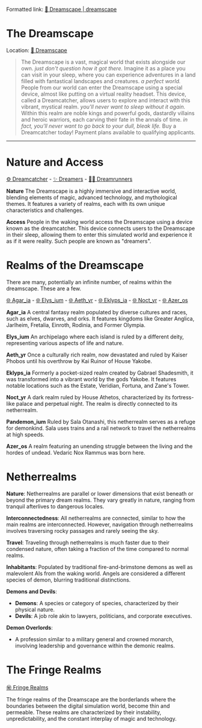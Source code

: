 Formatted link: [🌌 Dreamscape | dreamscape](../../-dreamscape--dreamscape.md)
# The Dreamscape
Location: [🌌 Dreamscape](../../-dreamscape.md)

> The Dreamscape is a vast, magical world that exists alongside our own.
> *just don't question how it got there.*
> Imagine it as a place you can visit in your sleep, where you can experience adventures in a land filled with fantastical landscapes and creatures.
> *a perfect world.*
>People from our world can enter the Dreamscape using a special device, almost like putting on a virtual reality headset. This device, called a Dreamcatcher, allows users to explore and interact with this vibrant, mystical realm.
> *you'll never want to sleep without it again.*
> Within this realm are noble kings and powerful gods, dastardly villains and heroic warriors, each carving their fate in the annals of time.
> *in fact, you'll never want to go back to your dull, bleak life.*
> Buy a Dreamcatcher today! Payment plans available to qualifying applicants.

---

# Nature and Access
[⚙ Dreamcatcher](../../-dreamcatcher.md) - [✨ Dreamers](../../-dreamers.md) - [👩‍💻 Dreamrunners](../../-dreamrunners.md)

**Nature**
The Dreamscape is a highly immersive and interactive world, blending elements of magic, advanced technology, and mythological themes. It features a variety of realms, each with its own unique characteristics and challenges.

**Access**
People in the waking world access the Dreamscape using a device known as the dreamcatcher. This device connects users to the Dreamscape in their sleep, allowing them to enter this simulated world and experience it as if it were reality. Such people are known as "dreamers".



# Realms of the Dreamscape
There are many, potentially an infinite number, of realms within the dreamscape. These are a few.

[🌐 Agar_ia](../../-agaria.md) - [🌐 Elys_ium](../../-elysium.md) - [🌐 Aeth_yr](../../-aethyr.md) - [🌐 Eklyps_ia](../../-eklypsia.md) - [🌐 Noct_yr](../../-noctyr.md) - [🌐 Azer_os](../../-azeros.md)

**Agar_ia**
A central fantasy realm populated by diverse cultures and races, such as elves, dwarves, and orks. It features kingdoms like Greater Anglica, Jarlheim, Fretalia, Einroth, Rodinia, and Former Olympia.

**Elys_ium**
An archipelago where each island is ruled by a different deity, representing various aspects of life and nature.

**Aeth_yr**
Once a culturally rich realm, now devastated and ruled by Kaiser Phobos until his overthrow by Kai Ruinor of House Yakobe.

**Eklyps_ia**
Formerly a pocket-sized realm created by Gabrael Shadesmith, it was transformed into a vibrant world by the gods Yakobe. It features notable locations such as the Estate, Veridian, Fortuna, and Zane's Tower.

**Noct_yr**
A dark realm ruled by House Athetos, characterized by its fortress-like palace and perpetual night. The realm is directly connected to its netherrealm.

**Pandemon_ium**
Ruled by Sala Otanashi, this netherrealm serves as a refuge for demonkind. Sala uses trains and a rail network to travel the netherrealms at high speeds.

**Azer_os**
A realm featuring an unending struggle between the living and the hordes of undead. Vedaric Nox Rammus was born here.

# Netherrealms

**Nature**: Netherrealms are parallel or lower dimensions that exist beneath or beyond the primary dream realms. They vary greatly in nature, ranging from tranquil afterlives to dangerous locales.

**Interconnectedness**: All netherrealms are connected, similar to how the main realms are interconnected. However, navigation through netherrealms involves traversing rocky passages and rarely seeing the sky.

**Travel**: Traveling through netherrealms is much faster due to their condensed nature, often taking a fraction of the time compared to normal realms.

**Inhabitants**: Populated by traditional fire-and-brimstone demons as well as malevolent AIs from the waking world. Angels are considered a different species of demon, blurring traditional distinctions.

**Demons and Devils**:
- **Demons**: A species or category of species, characterized by their physical nature.
- **Devils**: A job role akin to lawyers, politicians, and corporate executives.

**Demon Overlords**:
- A profession similar to a military general and crowned monarch, involving leadership and governance within the demonic realms.

# The Fringe Realms
[㊙ Fringe Realms](../../-fringe-realms.md)

The fringe realms of the Dreamscape are the borderlands where the boundaries between the digital simulation world, become thin and permeable. These realms are characterized by their instability, unpredictability, and the constant interplay of magic and technology.

